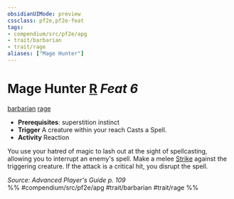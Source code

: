 ```yaml
---
obsidianUIMode: preview
cssclass: pf2e,pf2e-feat
tags:
- compendium/src/pf2e/apg
- trait/barbarian
- trait/rage
aliases: ["Mage Hunter"]
---
```

# Mage Hunter  [R](../../Rules/core-rulebook/chapter-9-playing-the-game.md#Actions "Reaction") *Feat 6*  
[barbarian](../../Rules/traits/barbarian.md)  [rage](../../Rules/traits/rage.md)  

- **Prerequisites**: superstition instinct
- **Trigger** A creature within your reach Casts a Spell.
- **Activity** Reaction

You use your hatred of magic to lash out at the sight of spellcasting, allowing you to interrupt an enemy's spell. Make a melee [Strike](../../Rules/actions/strike.md) against the triggering creature. If the attack is a critical hit, you disrupt the spell.

*Source: Advanced Player's Guide p. 109*  
%% #compendium/src/pf2e/apg #trait/barbarian #trait/rage %%